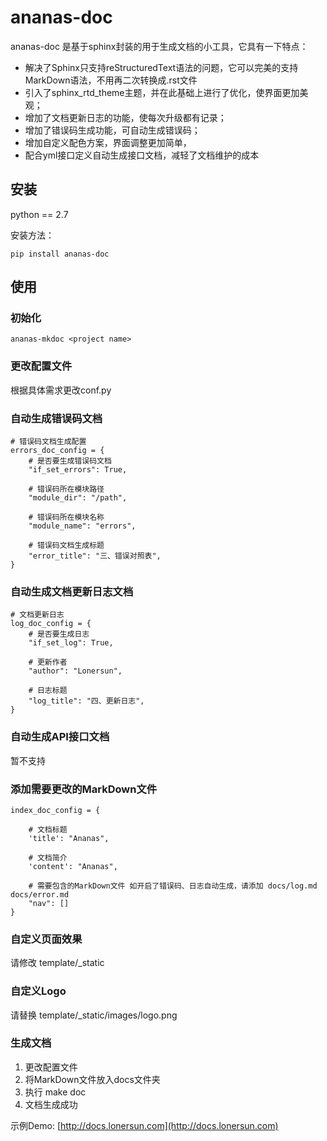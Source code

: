 # ananas-doc

ananas-doc 是基于sphinx封装的用于生成文档的小工具，它具有一下特点：

* 解决了Sphinx只支持reStructuredText语法的问题，它可以完美的支持MarkDown语法，不用再二次转换成.rst文件
* 引入了sphinx_rtd_theme主题，并在此基础上进行了优化，使界面更加美观；
* 增加了文档更新日志的功能，使每次升级都有记录；
* 增加了错误码生成功能，可自动生成错误码；
* 增加自定义配色方案，界面调整更加简单，
* 配合yml接口定义自动生成接口文档，减轻了文档维护的成本

## 安装

python == 2.7

安装方法：

```
pip install ananas-doc

```


## 使用

### 初始化

```
ananas-mkdoc <project name>

```

### 更改配置文件

根据具体需求更改conf.py

### 自动生成错误码文档

```
# 错误码文档生成配置
errors_doc_config = {
    # 是否要生成错误码文档
    "if_set_errors": True,

    # 错误码所在模块路径
    "module_dir": "/path",

    # 错误码所在模块名称
    "module_name": "errors",

    # 错误码文档生成标题
    "error_title": "三、错误对照表",
}
```
### 自动生成文档更新日志文档

```
# 文档更新日志
log_doc_config = {
    # 是否要生成日志
    "if_set_log": True,

    # 更新作者
    "author": "Lonersun",

    # 日志标题
    "log_title": "四、更新日志",
}
```

### 自动生成API接口文档

暂不支持

### 添加需要更改的MarkDown文件

```
index_doc_config = {

    # 文档标题
    'title': "Ananas",

    # 文档简介
    'content': "Ananas",

    # 需要包含的MarkDown文件 如开启了错误码、日志自动生成，请添加 docs/log.md  docs/error.md
    "nav": []
}

```

### 自定义页面效果

请修改 template/_static

### 自定义Logo

请替换 template/_static/images/logo.png

### 生成文档

1. 更改配置文件
2. 将MarkDown文件放入docs文件夹
3. 执行 make doc
4. 文档生成成功


示例Demo: 
[http://docs.lonersun.com](http://docs.lonersun.com)


